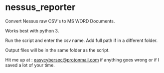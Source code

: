 # nessus_reporter
Convert Nessus raw CSV's to MS WORD Documents. 

Works best with python 3. 

Run the script and enter the csv name. Add full path if in a different folder. 

Output files will be in the same folder as the script.

Hit me up at : easycybersec@protonmail.com  if anything goes wrong or if I saved a lot of your time.
